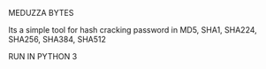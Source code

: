 MEDUZZA BYTES

Its a simple tool for hash cracking password in MD5, SHA1, SHA224, SHA256, SHA384, SHA512

RUN IN PYTHON 3
